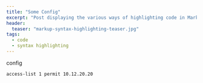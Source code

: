 ```yaml
---
title: "Some Config"
excerpt: "Post displaying the various ways of highlighting code in Markdown."
header:
  teaser: "markup-syntax-highlighting-teaser.jpg"
tags:
  - code
  - syntax highlighting
---
```


config

```
access-list 1 permit 10.12.20.20
```
